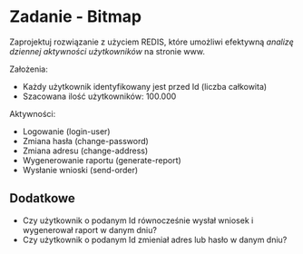 # Zadanie - Bitmap

Zaprojektuj rozwiązanie z użyciem REDIS, które umożliwi efektywną *analizę dziennej aktywności użytkowników* na stronie www. 

Założenia:
- Każdy użytkownik identyfikowany jest przed Id (liczba całkowita)
- Szacowana ilość użytkowników: 100.000

Aktywności:
- Logowanie (login-user)
- Zmiana hasła (change-password)
- Zmiana adresu (change-address)
- Wygenerowanie raportu (generate-report)
- Wysłanie wnioski (send-order)

## Dodatkowe
- Czy użytkownik o podanym Id równocześnie wysłał wniosek i wygenerował raport w danym dniu?
- Czy użytkownik o podanym Id zmieniał adres lub hasło w danym dniu?








